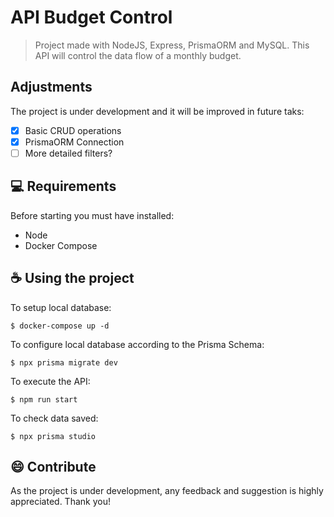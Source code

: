 # API Budget Control

> Project made with NodeJS, Express, PrismaORM and MySQL. This API will control the data flow of a monthly budget.

## Adjustments

The project is under development and it will be improved in future taks:

- [x] Basic CRUD operations
- [x] PrismaORM Connection
- [ ] More detailed filters?

## 💻 Requirements

Before starting you must have installed:
* Node
* Docker Compose

## ☕ Using the project

To setup local database:
```
$ docker-compose up -d
```

To configure local database according to the Prisma Schema:
```
$ npx prisma migrate dev
```

To execute the API:
```
$ npm run start
```

To check data saved:
```
$ npx prisma studio
```

## 😄 Contribute

As the project is under development, any feedback and suggestion is highly appreciated. Thank you!
